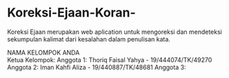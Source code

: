 # Koreksi-Ejaan-Koran-
Koreksi Ejaan merupakan web aplication untuk mengoreksi dan mendeteksi sekumpulan kalimat dari kesalahan dalam penulisan kata.

NAMA KELOMPOK ANDA <br/>
Ketua Kelompok: 
Anggota 1: Thoriq Faisal Yahya - 19/444074/TK/49270
Anggota 2: Iman Kahfi Aliza - 19/440887/TK/48681
Anggota 3: 
